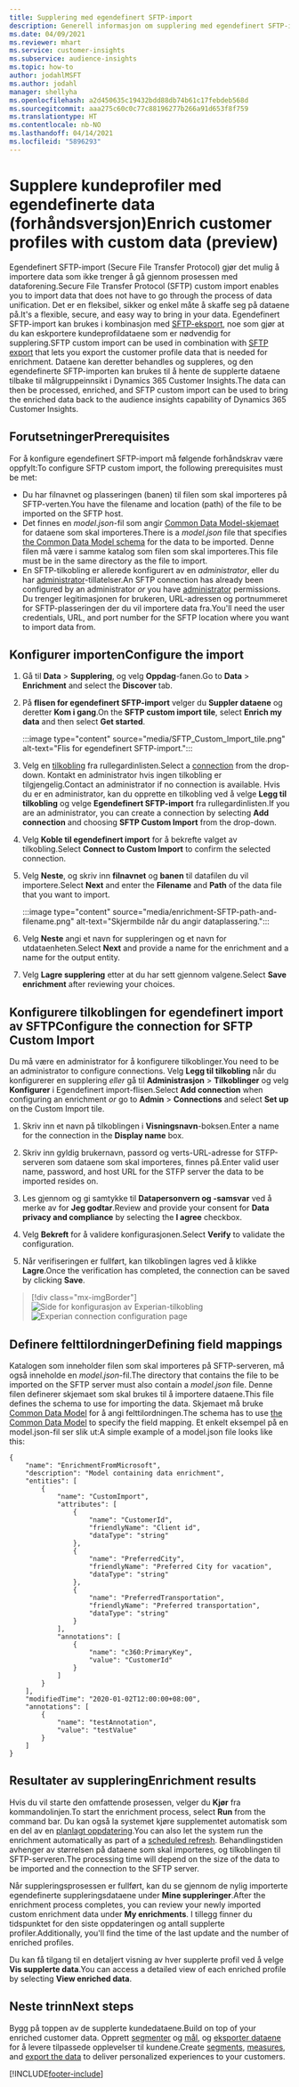 ```yaml
---
title: Supplering med egendefinert SFTP-import
description: Generell informasjon om supplering med egendefinert SFTP-import.
ms.date: 04/09/2021
ms.reviewer: mhart
ms.service: customer-insights
ms.subservice: audience-insights
ms.topic: how-to
author: jodahlMSFT
ms.author: jodahl
manager: shellyha
ms.openlocfilehash: a2d450635c19432bdd88db74b61c17febdeb568d
ms.sourcegitcommit: aaa275c60c0c77c88196277b266a91d653f8f759
ms.translationtype: HT
ms.contentlocale: nb-NO
ms.lasthandoff: 04/14/2021
ms.locfileid: "5896293"
---
```

# <a name="enrich-customer-profiles-with-custom-data-preview"></a><span data-ttu-id="f0223-103">Supplere kundeprofiler med egendefinerte data (forhåndsversjon)</span><span class="sxs-lookup"><span data-stu-id="f0223-103">Enrich customer profiles with custom data (preview)</span></span>

<span data-ttu-id="f0223-104">Egendefinert SFTP-import (Secure File Transfer Protocol) gjør det mulig å importere data som ikke trenger å gå gjennom prosessen med dataforening.</span><span class="sxs-lookup"><span data-stu-id="f0223-104">Secure File Transfer Protocol (SFTP) custom import enables you to import data that does not have to go through the process of data unification.</span></span> <span data-ttu-id="f0223-105">Det er en fleksibel, sikker og enkel måte å skaffe seg på dataene på.</span><span class="sxs-lookup"><span data-stu-id="f0223-105">It's a flexible, secure, and easy way to bring in your data.</span></span> <span data-ttu-id="f0223-106">Egendefinert SFTP-import kan brukes i kombinasjon med [SFTP-eksport](export-sftp.md), noe som gjør at du kan eskportere kundeprofildataene som er nødvendig for supplering.</span><span class="sxs-lookup"><span data-stu-id="f0223-106">SFTP custom import can be used in combination with [SFTP export](export-sftp.md) that lets you export the customer profile data that is needed for enrichment.</span></span> <span data-ttu-id="f0223-107">Dataene kan deretter behandles og suppleres, og den egendefinerte SFTP-importen kan brukes til å hente de supplerte dataene tilbake til målgruppeinnsikt i Dynamics 365 Customer Insights.</span><span class="sxs-lookup"><span data-stu-id="f0223-107">The data can then be processed, enriched, and SFTP custom import can be used to bring the enriched data back to the audience insights capability of Dynamics 365 Customer Insights.</span></span>

## <a name="prerequisites"></a><span data-ttu-id="f0223-108">Forutsetninger</span><span class="sxs-lookup"><span data-stu-id="f0223-108">Prerequisites</span></span>

<span data-ttu-id="f0223-109">For å konfigure egendefinert SFTP-import må følgende forhåndskrav være oppfylt:</span><span class="sxs-lookup"><span data-stu-id="f0223-109">To configure SFTP custom import, the following prerequisites must be met:</span></span>

- <span data-ttu-id="f0223-110">Du har filnavnet og plasseringen (banen) til filen som skal importeres på SFTP-verten.</span><span class="sxs-lookup"><span data-stu-id="f0223-110">You have the filename and location (path) of the file to be imported on the SFTP host.</span></span>
- <span data-ttu-id="f0223-111">Det finnes en *model.json*-fil som angir [Common Data Model-skjemaet](/common-data-model/) for dataene som skal importeres.</span><span class="sxs-lookup"><span data-stu-id="f0223-111">There is a *model.json* file that specifies [the Common Data Model schema](/common-data-model/) for the data to be imported.</span></span> <span data-ttu-id="f0223-112">Denne filen må være i samme katalog som filen som skal importeres.</span><span class="sxs-lookup"><span data-stu-id="f0223-112">This file must be in the same directory as the file to import.</span></span>
- <span data-ttu-id="f0223-113">En SFTP-tilkobling er allerede konfigurert av en *administrator*, eller du har [administrator](permissions.md#administrator)-tillatelser.</span><span class="sxs-lookup"><span data-stu-id="f0223-113">An SFTP connection has already been configured by an administrator *or* you have [administrator](permissions.md#administrator) permissions.</span></span> <span data-ttu-id="f0223-114">Du trenger legitimasjonen for brukeren, URL-adressen og portnummeret for SFTP-plasseringen der du vil importere data fra.</span><span class="sxs-lookup"><span data-stu-id="f0223-114">You'll need the user credentials, URL, and port number for the SFTP location where you want to import data from.</span></span>


## <a name="configure-the-import"></a><span data-ttu-id="f0223-115">Konfigurer importen</span><span class="sxs-lookup"><span data-stu-id="f0223-115">Configure the import</span></span>

1. <span data-ttu-id="f0223-116">Gå til **Data** > **Supplering**, og velg **Oppdag**-fanen.</span><span class="sxs-lookup"><span data-stu-id="f0223-116">Go to **Data** > **Enrichment** and select the **Discover** tab.</span></span>

1. <span data-ttu-id="f0223-117">På **flisen for egendefinert SFTP-import** velger du **Suppler dataene** og deretter **Kom i gang**.</span><span class="sxs-lookup"><span data-stu-id="f0223-117">On the **SFTP custom import tile**, select **Enrich my data** and then select **Get started**.</span></span>

   :::image type="content" source="media/SFTP_Custom_Import_tile.png" alt-text="Flis for egendefinert SFTP-import.":::

1. <span data-ttu-id="f0223-119">Velg en [tilkobling](connections.md) fra rullegardinlisten.</span><span class="sxs-lookup"><span data-stu-id="f0223-119">Select a [connection](connections.md) from the drop-down.</span></span> <span data-ttu-id="f0223-120">Kontakt en administrator hvis ingen tilkobling er tilgjengelig.</span><span class="sxs-lookup"><span data-stu-id="f0223-120">Contact an administrator if no connection is available.</span></span> <span data-ttu-id="f0223-121">Hvis du er en administrator, kan du opprette en tilkobling ved å velge **Legg til tilkobling** og velge **Egendefinert SFTP-import** fra rullegardinlisten.</span><span class="sxs-lookup"><span data-stu-id="f0223-121">If you are an administrator, you can create a connection by selecting **Add connection** and choosing **SFTP Custom Import** from the drop-down.</span></span>

1. <span data-ttu-id="f0223-122">Velg **Koble til egendefinert import** for å bekrefte valget av tilkobling.</span><span class="sxs-lookup"><span data-stu-id="f0223-122">Select **Connect to Custom Import** to confirm the selected connection.</span></span>

1.  <span data-ttu-id="f0223-123">Velg **Neste**, og skriv inn **filnavnet** og **banen** til datafilen du vil importere.</span><span class="sxs-lookup"><span data-stu-id="f0223-123">Select **Next** and enter the **Filename** and **Path** of the data file that you want to import.</span></span>

    :::image type="content" source="media/enrichment-SFTP-path-and-filename.png" alt-text="Skjermbilde når du angir dataplassering.":::

1. <span data-ttu-id="f0223-125">Velg **Neste** angi et navn for suppleringen og et navn for utdataenheten.</span><span class="sxs-lookup"><span data-stu-id="f0223-125">Select **Next** and provide a name for the enrichment and a name for the output entity.</span></span> 

1. <span data-ttu-id="f0223-126">Velg **Lagre supplering** etter at du har sett gjennom valgene.</span><span class="sxs-lookup"><span data-stu-id="f0223-126">Select **Save enrichment** after reviewing your choices.</span></span>

## <a name="configure-the-connection-for-sftp-custom-import"></a><span data-ttu-id="f0223-127">Konfigurere tilkoblingen for egendefinert import av SFTP</span><span class="sxs-lookup"><span data-stu-id="f0223-127">Configure the connection for SFTP Custom Import</span></span> 

<span data-ttu-id="f0223-128">Du må være en administrator for å konfigurere tilkoblinger.</span><span class="sxs-lookup"><span data-stu-id="f0223-128">You need to be an administrator to configure connections.</span></span> <span data-ttu-id="f0223-129">Velg **Legg til tilkobling** når du konfigurerer en supplering *eller* gå til **Administrasjon** > **Tilkoblinger** og velg **Konfigurer** i Egendefinert import-flisen.</span><span class="sxs-lookup"><span data-stu-id="f0223-129">Select **Add connection** when configuring an enrichment *or* go to **Admin** > **Connections** and select **Set up** on the Custom Import tile.</span></span>

1. <span data-ttu-id="f0223-130">Skriv inn et navn på tilkoblingen i **Visningsnavn**-boksen.</span><span class="sxs-lookup"><span data-stu-id="f0223-130">Enter a name for the connection in the **Display name** box.</span></span>

1. <span data-ttu-id="f0223-131">Skriv inn gyldig brukernavn, passord og verts-URL-adresse for STFP-serveren som dataene som skal importeres, finnes på.</span><span class="sxs-lookup"><span data-stu-id="f0223-131">Enter valid user name, password, and host URL for the STFP server the data to be imported resides on.</span></span>

1. <span data-ttu-id="f0223-132">Les gjennom og gi samtykke til **Datapersonvern og -samsvar** ved å merke av for **Jeg godtar**.</span><span class="sxs-lookup"><span data-stu-id="f0223-132">Review and provide your consent for **Data privacy and compliance** by selecting the **I agree** checkbox.</span></span>

1. <span data-ttu-id="f0223-133">Velg **Bekreft** for å validere konfigurasjonen.</span><span class="sxs-lookup"><span data-stu-id="f0223-133">Select **Verify** to validate the configuration.</span></span>

1. <span data-ttu-id="f0223-134">Når verifiseringen er fullført, kan tilkoblingen lagres ved å klikke **Lagre**.</span><span class="sxs-lookup"><span data-stu-id="f0223-134">Once the verification has completed, the connection can be saved by clicking **Save**.</span></span>

> [!div class="mx-imgBorder"]
   > <span data-ttu-id="f0223-135">![Side for konfigurasjon av Experian-tilkobling](media/enrichment-SFTP-connection.png "Side for konfigurasjon av Experian-tilkobling.")</span><span class="sxs-lookup"><span data-stu-id="f0223-135">![Experian connection configuration page](media/enrichment-SFTP-connection.png "Experian connection configuration page")</span></span>


## <a name="defining-field-mappings"></a><span data-ttu-id="f0223-136">Definere felttilordninger</span><span class="sxs-lookup"><span data-stu-id="f0223-136">Defining field mappings</span></span> 

<span data-ttu-id="f0223-137">Katalogen som inneholder filen som skal importeres på SFTP-serveren, må også inneholde en *model.json*-fil.</span><span class="sxs-lookup"><span data-stu-id="f0223-137">The directory that contains the file to be imported on the SFTP server must also contain a *model.json* file.</span></span> <span data-ttu-id="f0223-138">Denne filen definerer skjemaet som skal brukes til å importere dataene.</span><span class="sxs-lookup"><span data-stu-id="f0223-138">This file defines the schema to use for importing the data.</span></span> <span data-ttu-id="f0223-139">Skjemaet må bruke [Common Data Model](/common-data-model/) for å angi felttilordningen.</span><span class="sxs-lookup"><span data-stu-id="f0223-139">The schema has to use [the Common Data Model](/common-data-model/) to specify the field mapping.</span></span> <span data-ttu-id="f0223-140">Et enkelt eksempel på en model.json-fil ser slik ut:</span><span class="sxs-lookup"><span data-stu-id="f0223-140">A simple example of a model.json file looks like this:</span></span>

```
{
    "name": "EnrichmentFromMicrosoft",
    "description": "Model containing data enrichment",
    "entities": [
        {
            "name": "CustomImport",
            "attributes": [
                {
                    "name": "CustomerId",
                    "friendlyName": "Client id",
                    "dataType": "string"
                },
                {
                    "name": "PreferredCity",
                    "friendlyName": "Preferred City for vacation",
                    "dataType": "string"
                },
                {
                    "name": "PreferredTransportation",
                    "friendlyName": "Preferred transportation",
                    "dataType": "string"
                }
            ],
            "annotations": [
                {
                    "name": "c360:PrimaryKey",
                    "value": "CustomerId"
                }
            ]
        }
    ],
    "modifiedTime": "2020-01-02T12:00:00+08:00",
    "annotations": [
        {
            "name": "testAnnotation",
            "value": "testValue"
        }
    ]
}
```

## <a name="enrichment-results"></a><span data-ttu-id="f0223-141">Resultater av supplering</span><span class="sxs-lookup"><span data-stu-id="f0223-141">Enrichment results</span></span>

<span data-ttu-id="f0223-142">Hvis du vil starte den omfattende prosessen, velger du **Kjør** fra kommandolinjen.</span><span class="sxs-lookup"><span data-stu-id="f0223-142">To start the enrichment process, select **Run** from the command bar.</span></span> <span data-ttu-id="f0223-143">Du kan også la systemet kjøre supplementet automatisk som en del av en [planlagt oppdatering](system.md#schedule-tab).</span><span class="sxs-lookup"><span data-stu-id="f0223-143">You can also let the system run the enrichment automatically as part of a [scheduled refresh](system.md#schedule-tab).</span></span> <span data-ttu-id="f0223-144">Behandlingstiden avhenger av størrelsen på dataene som skal importeres, og tilkoblingen til SFTP-serveren.</span><span class="sxs-lookup"><span data-stu-id="f0223-144">The processing time will depend on the size of the data to be imported and the connection to the SFTP server.</span></span>

<span data-ttu-id="f0223-145">Når suppleringsprosessen er fullført, kan du se gjennom de nylig importerte egendefinerte suppleringsdataene under **Mine suppleringer**.</span><span class="sxs-lookup"><span data-stu-id="f0223-145">After the enrichment process completes, you can review your newly imported custom enrichment data under **My enrichments**.</span></span> <span data-ttu-id="f0223-146">I tillegg finner du tidspunktet for den siste oppdateringen og antall supplerte profiler.</span><span class="sxs-lookup"><span data-stu-id="f0223-146">Additionally, you'll find the time of the last update and the number of enriched profiles.</span></span>

<span data-ttu-id="f0223-147">Du kan få tilgang til en detaljert visning av hver supplerte profil ved å velge **Vis supplerte data**.</span><span class="sxs-lookup"><span data-stu-id="f0223-147">You can access a detailed view of each enriched profile by selecting **View enriched data**.</span></span>

## <a name="next-steps"></a><span data-ttu-id="f0223-148">Neste trinn</span><span class="sxs-lookup"><span data-stu-id="f0223-148">Next steps</span></span>

<span data-ttu-id="f0223-149">Bygg på toppen av de supplerte kundedataene.</span><span class="sxs-lookup"><span data-stu-id="f0223-149">Build on top of your enriched customer data.</span></span> <span data-ttu-id="f0223-150">Opprett [segmenter](segments.md) og [mål](measures.md), og [eksporter dataene](export-destinations.md) for å levere tilpassede opplevelser til kundene.</span><span class="sxs-lookup"><span data-stu-id="f0223-150">Create [segments](segments.md), [measures](measures.md), and [export the data](export-destinations.md) to deliver personalized experiences to your customers.</span></span>

[!INCLUDE[footer-include](../includes/footer-banner.md)]
